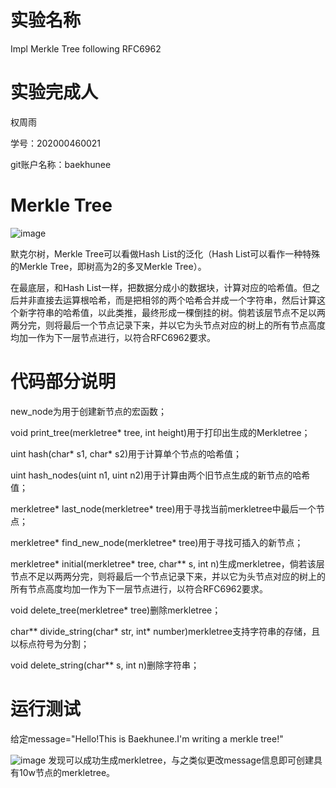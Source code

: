 # 实验名称
Impl Merkle Tree following RFC6962

# 实验完成人
权周雨 

学号：202000460021 

git账户名称：baekhunee

# Merkle Tree
![image](https://user-images.githubusercontent.com/105578152/180908763-8b302599-7917-404c-a9a9-fb7e4942cee9.png)

默克尔树，Merkle Tree可以看做Hash List的泛化（Hash List可以看作一种特殊的Merkle Tree，即树高为2的多叉Merkle Tree）。

在最底层，和Hash List一样，把数据分成小的数据块，计算对应的哈希值。但之后并非直接去运算根哈希，而是把相邻的两个哈希合并成一个字符串，然后计算这个新字符串的哈希值，以此类推，最终形成一棵倒挂的树。倘若该层节点不足以两两分完，则将最后一个节点记录下来，并以它为头节点对应的树上的所有节点高度均加一作为下一层节点进行，以符合RFC6962要求。

# 代码部分说明
new_node为用于创建新节点的宏函数；

void print_tree(merkletree* tree, int height)用于打印出生成的Merkletree；

uint hash(char* s1, char* s2)用于计算单个节点的哈希值；

uint hash_nodes(uint n1, uint n2)用于计算由两个旧节点生成的新节点的哈希值；

merkletree* last_node(merkletree* tree)用于寻找当前merkletree中最后一个节点；

merkletree* find_new_node(merkletree* tree)用于寻找可插入的新节点；

merkletree* initial(merkletree* tree, char** s, int n)生成merkletree，倘若该层节点不足以两两分完，则将最后一个节点记录下来，并以它为头节点对应的树上的所有节点高度均加一作为下一层节点进行，以符合RFC6962要求。

void delete_tree(merkletree* tree)删除merkletree；

char** divide_string(char* str, int* number)merkletree支持字符串的存储，且以标点符号为分割；

void delete_string(char** s, int n)删除字符串；

# 运行测试
  给定message="Hello!This is Baekhunee.I'm writing a merkle tree!"
  
![image](https://user-images.githubusercontent.com/105578152/180704750-71d4623f-0b29-454f-87a2-13eafeda8517.png)
  发现可以成功生成merkletree，与之类似更改message信息即可创建具有10w节点的merkletree。

